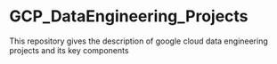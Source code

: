 # GCP_DataEngineering_Projects
This repository gives the description of google cloud data engineering projects and its key components
